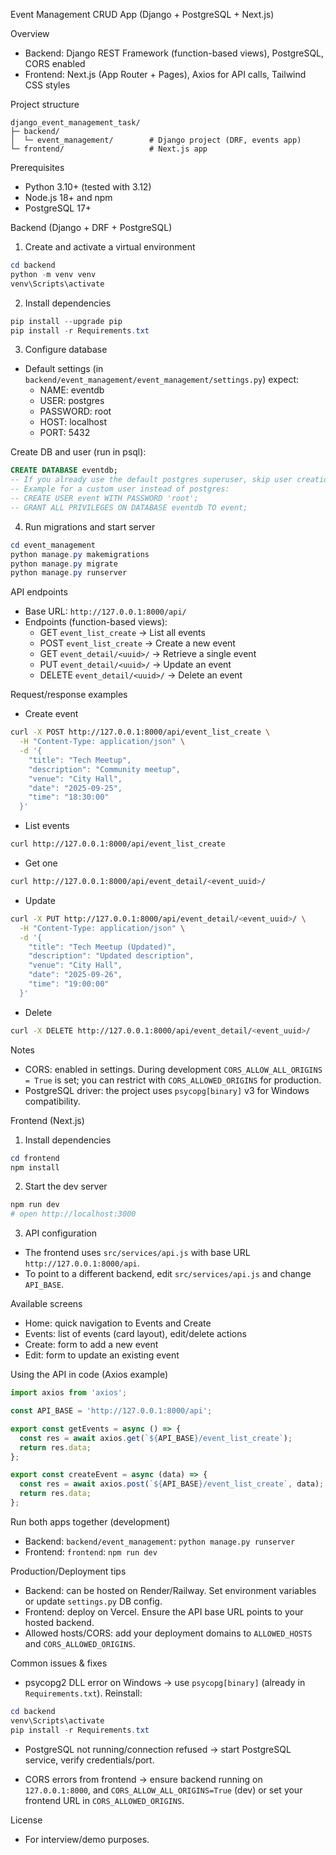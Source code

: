 Event Management CRUD App (Django + PostgreSQL + Next.js)

Overview
- Backend: Django REST Framework (function-based views), PostgreSQL, CORS enabled
- Frontend: Next.js (App Router + Pages), Axios for API calls, Tailwind CSS styles

Project structure
```
django_event_management_task/
├─ backend/
│  └─ event_management/        # Django project (DRF, events app)
└─ frontend/                   # Next.js app
```

Prerequisites
- Python 3.10+ (tested with 3.12)
- Node.js 18+ and npm
- PostgreSQL 17+

Backend (Django + DRF + PostgreSQL)
1) Create and activate a virtual environment
```powershell
cd backend
python -m venv venv
venv\Scripts\activate
```

2) Install dependencies
```powershell
pip install --upgrade pip
pip install -r Requirements.txt
```

3) Configure database
- Default settings (in `backend/event_management/event_management/settings.py`) expect:
  - NAME: eventdb
  - USER: postgres
  - PASSWORD: root
  - HOST: localhost
  - PORT: 5432

Create DB and user (run in psql):
```sql
CREATE DATABASE eventdb;
-- If you already use the default postgres superuser, skip user creation
-- Example for a custom user instead of postgres:
-- CREATE USER event WITH PASSWORD 'root';
-- GRANT ALL PRIVILEGES ON DATABASE eventdb TO event;
```

4) Run migrations and start server
```powershell
cd event_management
python manage.py makemigrations
python manage.py migrate
python manage.py runserver
```

API endpoints
- Base URL: `http://127.0.0.1:8000/api/`
- Endpoints (function-based views):
  - GET  `event_list_create`           → List all events
  - POST `event_list_create`           → Create a new event
  - GET  `event_detail/<uuid>/`        → Retrieve a single event
  - PUT  `event_detail/<uuid>/`        → Update an event
  - DELETE `event_detail/<uuid>/`      → Delete an event

Request/response examples
- Create event
```bash
curl -X POST http://127.0.0.1:8000/api/event_list_create \
  -H "Content-Type: application/json" \
  -d '{
    "title": "Tech Meetup",
    "description": "Community meetup",
    "venue": "City Hall",
    "date": "2025-09-25",
    "time": "18:30:00"
  }'
```

- List events
```bash
curl http://127.0.0.1:8000/api/event_list_create
```

- Get one
```bash
curl http://127.0.0.1:8000/api/event_detail/<event_uuid>/
```

- Update
```bash
curl -X PUT http://127.0.0.1:8000/api/event_detail/<event_uuid>/ \
  -H "Content-Type: application/json" \
  -d '{
    "title": "Tech Meetup (Updated)",
    "description": "Updated description",
    "venue": "City Hall",
    "date": "2025-09-26",
    "time": "19:00:00"
  }'
```

- Delete
```bash
curl -X DELETE http://127.0.0.1:8000/api/event_detail/<event_uuid>/
```

Notes
- CORS: enabled in settings. During development `CORS_ALLOW_ALL_ORIGINS = True` is set; you can restrict with `CORS_ALLOWED_ORIGINS` for production.
- PostgreSQL driver: the project uses `psycopg[binary]` v3 for Windows compatibility.

Frontend (Next.js)
1) Install dependencies
```powershell
cd frontend
npm install
```

2) Start the dev server
```powershell
npm run dev
# open http://localhost:3000
```

3) API configuration
- The frontend uses `src/services/api.js` with base URL `http://127.0.0.1:8000/api`.
- To point to a different backend, edit `src/services/api.js` and change `API_BASE`.

Available screens
- Home: quick navigation to Events and Create
- Events: list of events (card layout), edit/delete actions
- Create: form to add a new event
- Edit: form to update an existing event

Using the API in code (Axios example)
```javascript
import axios from 'axios';

const API_BASE = 'http://127.0.0.1:8000/api';

export const getEvents = async () => {
  const res = await axios.get(`${API_BASE}/event_list_create`);
  return res.data;
};

export const createEvent = async (data) => {
  const res = await axios.post(`${API_BASE}/event_list_create`, data);
  return res.data;
};
```

Run both apps together (development)
- Backend: `backend/event_management`: `python manage.py runserver`
- Frontend: `frontend`: `npm run dev`

Production/Deployment tips
- Backend: can be hosted on Render/Railway. Set environment variables or update `settings.py` DB config.
- Frontend: deploy on Vercel. Ensure the API base URL points to your hosted backend.
- Allowed hosts/CORS: add your deployment domains to `ALLOWED_HOSTS` and `CORS_ALLOWED_ORIGINS`.

Common issues & fixes
- psycopg2 DLL error on Windows → use `psycopg[binary]` (already in `Requirements.txt`). Reinstall:
```powershell
cd backend
venv\Scripts\activate
pip install -r Requirements.txt
```

- PostgreSQL not running/connection refused → start PostgreSQL service, verify credentials/port.

- CORS errors from frontend → ensure backend running on `127.0.0.1:8000`, and `CORS_ALLOW_ALL_ORIGINS=True` (dev) or set your frontend URL in `CORS_ALLOWED_ORIGINS`.

License
- For interview/demo purposes.


